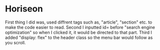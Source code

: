 # Horiseon
First thing I did was, used diffrent tags such as, "article", "section" etc. to make the code easier to read.
Second I inputted id= before "search engine optimization" so when I clicked it, it would be directed to that part.
Third I added "display: flex" to the header class so the menu bar would follow as you scroll.
